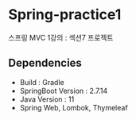 # Spring-practice1
스프링 MVC 1강의 : 섹션7 프로젝트

## Dependencies
- Build : Gradle
- SpringBoot Version : 2.7.14
- Java Version : 11
- Spring Web, Lombok, Thymeleaf
